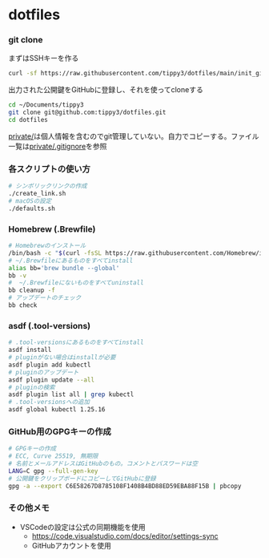 # dotfiles

### git clone

まずはSSHキーを作る

```zsh
curl -sf https://raw.githubusercontent.com/tippy3/dotfiles/main/init_github.sh | sh -
```

出力された公開鍵をGitHubに登録し、それを使ってcloneする

```zsh
cd ~/Documents/tippy3
git clone git@github.com:tippy3/dotfiles.git
cd dotfiles
```

[private/](./private)は個人情報を含むのでgit管理していない。自力でコピーする。ファイル一覧は[private/.gitignore](./private/.gitignore)を参照

### 各スクリプトの使い方

```zsh
# シンボリックリンクの作成
./create_link.sh
# macOSの設定
./defaults.sh
```

### Homebrew (.Brewfile)

```zsh
# Homebrewのインストール
/bin/bash -c "$(curl -fsSL https://raw.githubusercontent.com/Homebrew/install/HEAD/install.sh)"
# ~/.Brewfileにあるものをすべてinstall
alias bb='brew bundle --global'
bb -v
#  ~/.Brewfileにないものをすべてuninstall
bb cleanup -f
# アップデートのチェック
bb check
```

### asdf (.tool-versions)

```zsh
# .tool-versionsにあるものをすべてinstall
asdf install
# pluginがない場合はinstallが必要
asdf plugin add kubectl
# pluginのアップデート
asdf plugin update --all
# pluginの検索
asdf plugin list all | grep kubectl
# .tool-versionsへの追加
asdf global kubectl 1.25.16
```

### GitHub用のGPGキーの作成

```zsh
# GPGキーの作成
# ECC, Curve 25519, 無期限
# 名前とメールアドレスはGitHubのもの。コメントとパスワードは空
LANG=C gpg --full-gen-key
# 公開鍵をクリップボードにコピーしてGitHubに登録
gpg -a --export C6E58267D8785108F1408B4BD88ED59EBA88F15B | pbcopy
```

### その他メモ

- VSCodeの設定は公式の同期機能を使用
  - https://code.visualstudio.com/docs/editor/settings-sync
  - GitHubアカウントを使用
